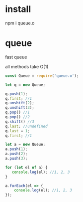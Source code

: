 # install
npm i queue.o

# queue
fast queue

all methods take O(1) 

```js
const Queue = require('queue.o');

let q = new Queue;

q.push(1);
q.first; //1
q.unshift(2);
q.unshift(3);
q.pop() //1
q.pop() //2
q.shift() //3
q.last; //undefined
q.last = 1;
q.first; //1

let a = new Queue;
a.push(1);
a.push(2);
a.push(3);

for (let el of a) {
   console.log(el); //1, 2, 3
}

a.forEach(el => {
    console.log(el); //1, 2, 3
});
```

